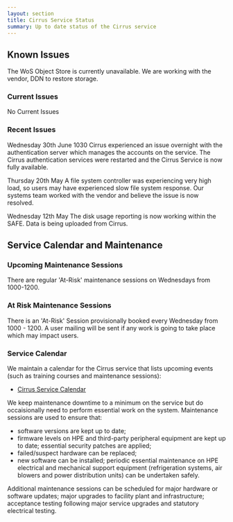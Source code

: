 ```yaml
---
layout: section
title: Cirrus Service Status
summary: Up to date status of the Cirrus service
---
```


## Known Issues
The WoS Object Store is currently unavailable. We are working with the vendor, DDN to restore storage.  

### Current Issues

No Current Issues

### Recent Issues

Wednesday 30th June 1030
Cirrus experienced an issue overnight with the authentication server which manages the accounts on the service. 
The Cirrus authentication services were restarted and the Cirrus Service is now fully available. 
 
Thursday 20th May
A file system controller was experiencing very high load, so users may have experienced slow file system response. Our systems team worked with the vendor and believe the issue is now resolved. 

Wednesday 12th May
The disk usage reporting is now working within the SAFE. Data is being uploaded from Cirrus. 

## Service Calendar and Maintenance

### Upcoming Maintenance Sessions

There are regular 'At-Risk' maintenance sessions on Wednesdays from 1000-1200. 

### At Risk Maintenance Sessions

There is an 'At-Risk' Session provisionally booked every Wednesday from 1000 - 1200. 
A user mailing will be sent if any work is going to take place which may impact users.

### Service Calendar

We maintain a calendar for the Cirrus service that lists upcoming events (such
as training courses and maintenance sessions):

- [Cirrus Service Calendar](calendar.html)

We keep maintenance downtime to a minimum on the service but do occaisionally
need to perform essential work on the system. Maintenance sessions are used to 
ensure that:

* software versions are kept up to date;
* firmware levels on HPE and third-party peripheral equipment are kept up to date;
essential security patches are applied;
* failed/suspect hardware can be replaced;
* new software can be installed;
periodic essential maintenance on HPE electrical and mechanical support equipment (refrigeration systems, air blowers and power distribution units) can be undertaken safely.

Additional maintenance sessions can be scheduled for major hardware or software updates; major upgrades to facility plant and infrastructure; acceptance testing following major service upgrades and statutory electrical testing.

